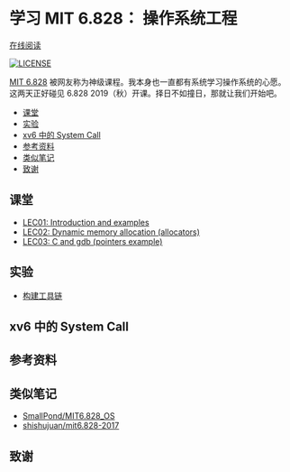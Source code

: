 # 学习 MIT 6.828： 操作系统工程

[在线阅读](https://aquayi.gitbook.io/learning-mit-6-828/)

[![LICENSE](https://img.shields.io/badge/License-MIT-blue.svg)](LICENSE)

<!-- TODO: 编写课程小结 -->
[MIT 6.828](https://pdos.csail.mit.edu/6.828/2019/schedule.html) 被网友称为神级课程。我本身也一直都有系统学习操作系统的心愿。这两天正好碰见 6.828 2019（秋）开课。择日不如撞日，那就让我们开始吧。

<!-- TOC depthFrom:2 -->

- [课堂](#课堂)
- [实验](#实验)
- [xv6 中的 System Call](#xv6-中的-system-call)
- [参考资料](#参考资料)
- [类似笔记](#类似笔记)
- [致谢](#致谢)

<!-- /TOC -->

## 课堂

- [LEC01: Introduction and examples](LEC/01)
- [LEC02: Dynamic memory allocation (allocators)](LEC/02)
- [LEC03:  C and gdb (pointers example)](LEC/03)

## 实验

- [构建工具链](LAB/tools.md)

## xv6 中的 System Call

## 参考资料

## 类似笔记

- [SmallPond/MIT6.828_OS](https://github.com/SmallPond/MIT6.828_OS)
- [shishujuan/mit6.828-2017](https://github.com/shishujuan/mit6.828-2017)

## 致谢

<!-- TODO: 添加贡献者清单 -->
